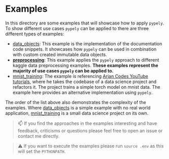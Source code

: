 # Examples
In this directory are some examples that will showcase how to apply `pypely`. To show different use cases `pypely` can be applied to there are three different types of examples:

* [data_objects](./data_objects/): This example is the implementation of the documentation code snippets. It showcases how `pypely` can be used in combination with custom created immutable data objects.
* **[preprocessing](.preprocessing/)**: This example applies the `pypely` approach to different kaggle data preprocessing examples. **These examples represent the majority of use cases `pypely` can be applied to.**
* [mnist_training](./mnist_training/): The example is referencing [Arjan Codes YouTube tutorials](https://youtu.be/ka70COItN40), where he takes the codebase of a data science project and refactors it. The project trains a simple torch model on mnist data. The example here provides an alternative implementation using `pypely`. 

The order of the list above also demonstrates the complexity of the examples. Where [data_objects](./data_objects/) is a simple example with no real world application, [mnist_training](./mnist_training/) is a small data science project on its own. 

> :mailbox: If you find the approaches in the examples interesting and have feedback, criticisms or questions please feel free to open an issue or contact me directly. 

> :warning: If you want to execute the examples please run `source .env` as this will set the `PYTHONPATH`.

